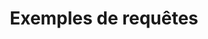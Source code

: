 ---
sidebar_position: 5
title: Exemples de requêtes
slug: /smart-queries-and-shelves/smart-queries/example-queries
---